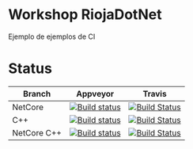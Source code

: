 # Workshop RiojaDotNet

Ejemplo de ejemplos de CI

# Status

|Branch|Appveyor|Travis|
|------|--------|------|
|NetCore|[![Build status](https://ci.appveyor.com/api/projects/status/3y9e1wt7h9oo11g4/branch/netcore?svg=true)](https://ci.appveyor.com/project/kabestrus/workshop-riojadotnet/branch/netcore)|[![Build Status](https://travis-ci.org/JorTurFer/Workshop_RiojaDotNet.svg?branch=netcore)](https://travis-ci.org/JorTurFer/Workshop_RiojaDotNet)|
|C++|[![Build status](https://ci.appveyor.com/api/projects/status/3y9e1wt7h9oo11g4/branch/c++?svg=true)](https://ci.appveyor.com/project/kabestrus/workshop-riojadotnet/branch/c++)|[![Build Status](https://travis-ci.org/JorTurFer/Workshop_RiojaDotNet.svg?branch=C%2B%2B)](https://travis-ci.org/JorTurFer/Workshop_RiojaDotNet)|
|NetCore C++|[![Build status](https://ci.appveyor.com/api/projects/status/3y9e1wt7h9oo11g4/branch/netcorec++?svg=true)](https://ci.appveyor.com/project/kabestrus/workshop-riojadotnet/branch/netcorec++)|[![Build Status](https://travis-ci.org/JorTurFer/Workshop_RiojaDotNet.svg?branch=NetCoreC%2B%2B)](https://travis-ci.org/JorTurFer/Workshop_RiojaDotNet)|
